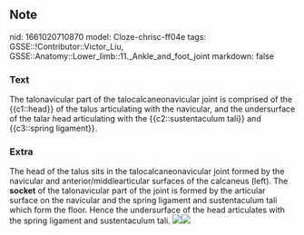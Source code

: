 ## Note
nid: 1661020710870
model: Cloze-chrisc-ff04e
tags: GSSE::!Contributor::Victor_Liu, GSSE::Anatomy::Lower_limb::11._Ankle_and_foot_joint
markdown: false

### Text
The talonavicular part of the talocalcaneonavicular joint is comprised of the {{c1::head}} of the talus articulating with the navicular, and the undersurface of the talar head articulating with the {{c2::sustentaculum tali}} and {{c3::spring ligament}}.

### Extra
<div>The head of the talus sits in the talocalcaneonavicular joint
formed by the navicular and anterior/middlearticular surfaces of
the calcaneus (left). The <b>socket</b> of the talonavicular part
of the joint is formed by the articular surface on the navicular
and the spring ligament and sustentaculum tali which form the
floor. Hence the undersurface of the head articulates with the
spring ligament and sustentaculum tali. <img src= 
"paste-e2fb59c5c02ffd1b4492a8f373660cc3bd561a53.jpg"><img src= 
"images.jpg"></div>

